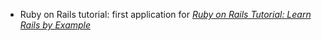 * Ruby on Rails tutorial: first application for
[*Ruby on Rails Tutorial: Learn Rails by Example*](http://railstutorial.org/)
